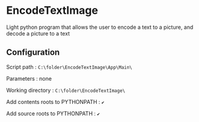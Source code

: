 # EncodeTextImage
Light python program that allows the user to encode a text to a picture, and decode a picture to a text

## Configuration

Script path : `C:\folder\EncodeTextImage\App\Main\`

Parameters : none

Working directory : `C:\folder\EncodeTextImage\`

Add contents roots to PYTHONPATH : `✔️`

Add source roots to PYTHONPATH : `✔️`
